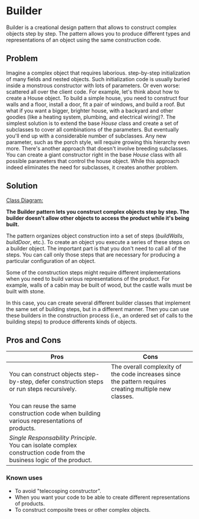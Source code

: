 # Builder

Builder is a creational design pattern that allows to construct complex objects step by step. The pattern allows you to produce different types and representations of an object using the same construction code.

## Problem
Imagine a complex object that requires laborious. step-by-step initialization of many fields and nested objects. Such initialization code is usually buried inside a monstrous constructor with lots of parameters. Or even worse: scattered all over the client code. For example, let's think about how to create a House object. To build a simple house, you need to construct four walls and a floor, install a door, fit a pair of windows, and build a roof. But what if you want a bigger, brighter house, with a backyard and other goodies (like a heating system, plumbing, and electrical wiring)?. The simplest solution is to extend the base *House* class and create a set of subclasses to cover all combinations of the parameters. But eventually you'll end up with a considerable number of subclasses. Any new parameter, such as the porch style, will require growing this hierarchy even more. There's another approach that doesn't involve breeding subclasses. You can create a giant constructor right in the base *House* class with all possible parameters that control the house object. While this approach indeed eliminates the need for subclasses, it creates another problem.

## Solution
[Class Diagram:](/creationPatters/builder/builder)

**The Builder pattern lets you construct complex objects step by step. The builder doesn't allow other objects to access the product while it's being built.**

The pattern organizes object construction into a set of steps (*buildWalls*, *buildDoor*, etc.). To create an object you execute a series of these steps on a builder object. The important part is that you don't need to call all of the steps. You can call only those steps that are necessary for producing a particular configuration of an object.

Some of the construction steps might require different implementations when you need to build various representations of the product. For example, walls of a cabin may be built of wood, but the castle walls must be built with stone.

In this case, you can create several different builder classes that implement the same set of building steps, but in a different manner. Then you can use these builders in the construction process (i.e., an ordered set of calls to the building steps) to produce differents kinds of objects.

## Pros and Cons
| Pros |Cons |
|---------------------|---------------------|
|You can construct objects step-by-step, defer construction steps or run steps recursively.|The overall complexity of the code increases since the pattern requires creating multiple new classes.|
|You can reuse the same construction code when building various representations of products.||
|*Single Responsability Principle*. You can isolate complex construction code from the business logic of the product.||

### Known uses

* To avoid "telecosping constructor".
* When you want your code to be able to create different representations of products.
* To construct composite trees or other complex objects.